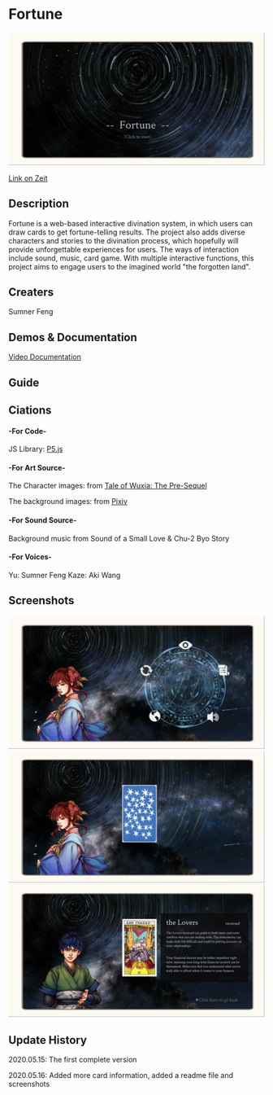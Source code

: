 # Fortune
![Image 1](screenshots/fortune001.png)

[Link on Zeit](https://fortune.now.sh/)

## Description
   Fortune is a web-based interactive divination system, in which users can draw cards to get fortune-telling results. The project also adds diverse characters and stories to the divination process, which hopefully will provide unforgettable experiences for users. The ways of interaction include sound, music, card game. With multiple interactive functions, this project aims to engage users to the imagined world "the forgotten land".


## Creaters
   Sumner Feng

## Demos & Documentation
   [Video Documentation](https://youtu.be/dM7PHJfr27E)

## Guide
   

## Ciations
   
   #### -For Code-
   JS Library: [P5.js](https://p5js.org/)

   #### -For Art Source-
   The Character images: from [Tale of Wuxia: The Pre-Sequel](http://xkqz.fhyx.com/)

   The background images: from [Pixiv](https://www.pixiv.net)

   #### -For Sound Source-
   Background music from Sound of a Small Love & Chu-2 Byo Story
   
   #### -For Voices-
   Yu: Sumner Feng
   Kaze: Aki Wang
   

## Screenshots
   ![Image 3](screenshots/fortune002.png)
   ![Image 4](screenshots/fortune003.png)
   ![Image 5](screenshots/fortune004.png)
   


## Update History
   2020.05.15: The first complete version

   2020.05.16: Added more card information, added a readme file and screenshots
   

